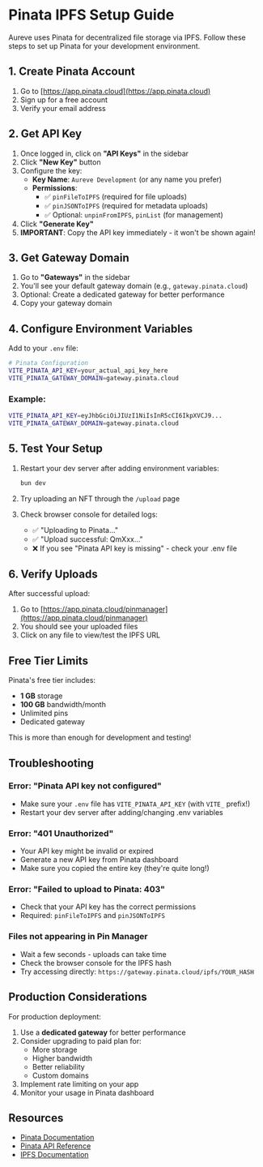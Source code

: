 # Pinata IPFS Setup Guide

Aureve uses Pinata for decentralized file storage via IPFS. Follow these steps to set up Pinata for your development environment.

## 1. Create Pinata Account

1. Go to [https://app.pinata.cloud](https://app.pinata.cloud)
2. Sign up for a free account
3. Verify your email address

## 2. Get API Key

1. Once logged in, click on **"API Keys"** in the sidebar
2. Click **"New Key"** button
3. Configure the key:
   - **Key Name**: `Aureve Development` (or any name you prefer)
   - **Permissions**: 
     - ✅ `pinFileToIPFS` (required for file uploads)
     - ✅ `pinJSONToIPFS` (required for metadata uploads)
     - ✅ Optional: `unpinFromIPFS`, `pinList` (for management)
4. Click **"Generate Key"**
5. **IMPORTANT**: Copy the API key immediately - it won't be shown again!

## 3. Get Gateway Domain

1. Go to **"Gateways"** in the sidebar
2. You'll see your default gateway domain (e.g., `gateway.pinata.cloud`)
3. Optional: Create a dedicated gateway for better performance
4. Copy your gateway domain

## 4. Configure Environment Variables

Add to your `.env` file:

```bash
# Pinata Configuration
VITE_PINATA_API_KEY=your_actual_api_key_here
VITE_PINATA_GATEWAY_DOMAIN=gateway.pinata.cloud
```

### Example:
```bash
VITE_PINATA_API_KEY=eyJhbGciOiJIUzI1NiIsInR5cCI6IkpXVCJ9...
VITE_PINATA_GATEWAY_DOMAIN=gateway.pinata.cloud
```

## 5. Test Your Setup

1. Restart your dev server after adding environment variables:
   ```bash
   bun dev
   ```

2. Try uploading an NFT through the `/upload` page
3. Check browser console for detailed logs:
   - ✅ "Uploading to Pinata..."
   - ✅ "Upload successful: QmXxx..."
   - ❌ If you see "Pinata API key is missing" - check your .env file

## 6. Verify Uploads

After successful upload:
1. Go to [https://app.pinata.cloud/pinmanager](https://app.pinata.cloud/pinmanager)
2. You should see your uploaded files
3. Click on any file to view/test the IPFS URL

## Free Tier Limits

Pinata's free tier includes:
- **1 GB** storage
- **100 GB** bandwidth/month
- Unlimited pins
- Dedicated gateway

This is more than enough for development and testing!

## Troubleshooting

### Error: "Pinata API key not configured"
- Make sure your `.env` file has `VITE_PINATA_API_KEY` (with `VITE_` prefix!)
- Restart your dev server after adding/changing .env variables

### Error: "401 Unauthorized"
- Your API key might be invalid or expired
- Generate a new API key from Pinata dashboard
- Make sure you copied the entire key (they're quite long!)

### Error: "Failed to upload to Pinata: 403"
- Check that your API key has the correct permissions
- Required: `pinFileToIPFS` and `pinJSONToIPFS`

### Files not appearing in Pin Manager
- Wait a few seconds - uploads can take time
- Check the browser console for the IPFS hash
- Try accessing directly: `https://gateway.pinata.cloud/ipfs/YOUR_HASH`

## Production Considerations

For production deployment:
1. Use a **dedicated gateway** for better performance
2. Consider upgrading to paid plan for:
   - More storage
   - Higher bandwidth
   - Better reliability
   - Custom domains
3. Implement rate limiting on your app
4. Monitor your usage in Pinata dashboard

## Resources

- [Pinata Documentation](https://docs.pinata.cloud)
- [Pinata API Reference](https://docs.pinata.cloud/api-reference)
- [IPFS Documentation](https://docs.ipfs.tech)
